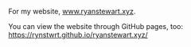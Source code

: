 For my website, www.ryanstewart.xyz.

You can view the website through GitHub pages, too: https://rynstwrt.github.io/ryanstewart.xyz/
